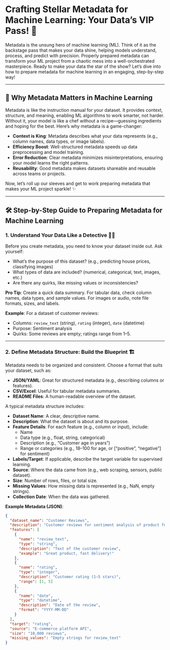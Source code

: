 # Crafting Stellar Metadata for Machine Learning: Your Data’s VIP Pass! 🚀

Metadata is the unsung hero of machine learning (ML). Think of it as the backstage pass that makes your data shine, helping models understand, process, and predict with precision. Properly prepared metadata can transform your ML project from a chaotic mess into a well-orchestrated masterpiece. Ready to make your data the star of the show? Let’s dive into how to prepare metadata for machine learning in an engaging, step-by-step way!

---

## 🎯 Why Metadata Matters in Machine Learning

Metadata is like the instruction manual for your dataset. It provides context, structure, and meaning, enabling ML algorithms to work smarter, not harder. Without it, your model is like a chef without a recipe—guessing ingredients and hoping for the best. Here’s why metadata is a game-changer:

- **Context is King**: Metadata describes what your data represents (e.g., column names, data types, or image labels).
- **Efficiency Boost**: Well-structured metadata speeds up data preprocessing and model training.
- **Error Reduction**: Clear metadata minimizes misinterpretations, ensuring your model learns the right patterns.
- **Reusability**: Good metadata makes datasets shareable and reusable across teams or projects.

Now, let’s roll up our sleeves and get to work preparing metadata that makes your ML project sparkle! ✨

---

## 🛠️ Step-by-Step Guide to Preparing Metadata for Machine Learning

### 1. **Understand Your Data Like a Detective 🕵️‍♂️**

Before you create metadata, you need to know your dataset inside out. Ask yourself:
- What’s the purpose of this dataset? (e.g., predicting house prices, classifying images)
- What types of data are included? (numerical, categorical, text, images, etc.)
- Are there any quirks, like missing values or inconsistencies?

**Pro Tip**: Create a quick data summary. For tabular data, check column names, data types, and sample values. For images or audio, note file formats, sizes, and labels.

**Example**:
For a dataset of customer reviews:
- Columns: `review_text` (string), `rating` (integer), `date` (datetime)
- Purpose: Sentiment analysis
- Quirks: Some reviews are empty; ratings range from 1–5.

---

### 2. **Define Metadata Structure: Build the Blueprint 🏗️**

Metadata needs to be organized and consistent. Choose a format that suits your dataset, such as:
- **JSON/YAML**: Great for structured metadata (e.g., describing columns or features).
- **CSV/Excel**: Useful for tabular metadata summaries.
- **README Files**: A human-readable overview of the dataset.

A typical metadata structure includes:
- **Dataset Name**: A clear, descriptive name.
- **Description**: What the dataset is about and its purpose.
- **Feature Details**: For each feature (e.g., column or input), include:
  - Name
  - Data type (e.g., float, string, categorical)
  - Description (e.g., “Customer age in years”)
  - Range or categories (e.g., 18–100 for age, or [“positive”, “negative”] for sentiment)
- **Labels/Target**: If applicable, describe the target variable for supervised learning.
- **Source**: Where the data came from (e.g., web scraping, sensors, public dataset).
- **Size**: Number of rows, files, or total size.
- **Missing Values**: How missing data is represented (e.g., NaN, empty strings).
- **Collection Date**: When the data was gathered.

**Example Metadata (JSON)**:
```json
{
  "dataset_name": "Customer Reviews",
  "description": "Customer reviews for sentiment analysis of product feedback",
  "features": [
    {
      "name": "review_text",
      "type": "string",
      "description": "Text of the customer review",
      "example": "Great product, fast delivery!"
    },
    {
      "name": "rating",
      "type": "integer",
      "description": "Customer rating (1–5 stars)",
      "range": [1, 5]
    },
    {
      "name": "date",
      "type": "datetime",
      "description": "Date of the review",
      "format": "YYYY-MM-DD"
    }
  ],
  "target": "rating",
  "source": "E-commerce platform API",
  "size": "10,000 reviews",
  "missing_values": "Empty strings for review_text"
}
